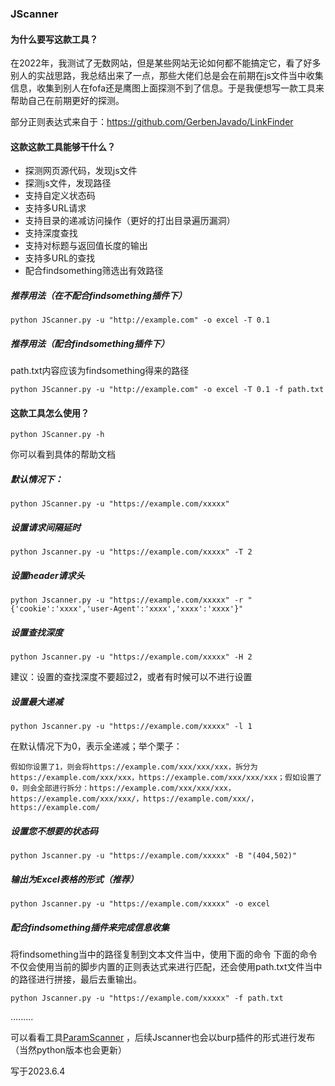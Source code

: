 ### JScanner

#### 为什么要写这款工具？

在2022年，我测试了无数网站，但是某些网站无论如何都不能搞定它，看了好多别人的实战思路，我总结出来了一点，那些大佬们总是会在前期在js文件当中收集信息，收集到别人在fofa还是鹰图上面探测不到了信息。于是我便想写一款工具来帮助自己在前期更好的探测。

部分正则表达式来自于：https://github.com/GerbenJavado/LinkFinder

#### 这款这款工具能够干什么？

- 探测网页源代码，发现js文件
- 探测js文件，发现路径
- 支持自定义状态码
- 支持多URL请求
- 支持目录的递减访问操作（更好的打出目录遍历漏洞）
- 支持深度查找
- 支持对标题与返回值长度的输出
- 支持多URL的查找
- 配合findsomething筛选出有效路径

##### 推荐用法（在不配合findsomething插件下）
```shell
python JScanner.py -u "http://example.com" -o excel -T 0.1 
```
##### 推荐用法（配合findsomething插件下）
path.txt内容应该为findsomething得来的路径
```shell
python JScanner.py -u "http://example.com" -o excel -T 0.1 -f path.txt
```

#### 这款工具怎么使用？

```shell
python JScanner.py -h
```

你可以看到具体的帮助文档

##### 默认情况下：

```shell
python JScanner.py -u "https://example.com/xxxxx"
```

##### 设置请求间隔延时

```shell
python Jscanner.py -u "https://example.com/xxxxx" -T 2
```

##### 设置header请求头

```shell
python Jscanner.py -u "https://example.com/xxxxx" -r "{'cookie':'xxxx','user-Agent':'xxxx','xxxx':'xxxx'}"
```

##### 设置查找深度

```shell
python Jscanner.py -u "https://example.com/xxxxx" -H 2
```

建议：设置的查找深度不要超过2，或者有时候可以不进行设置

##### 设置最大递减

```shell
python Jscanner.py -u "https://example.com/xxxxx" -l 1
```

在默认情况下为0，表示全递减；举个栗子：

```
假如你设置了1，则会将https://example.com/xxx/xxx/xxx，拆分为https://example.com/xxx/xxx，https://example.com/xxx/xxx/xxx；假如设置了0，则会全部进行拆分：https://example.com/xxx/xxx/xxx，https://example.com/xxx/xxx/，https://example.com/xxx/，https://example.com/
```

##### 设置您不想要的状态码

```shell
python Jscanner.py -u "https://example.com/xxxxx" -B "(404,502)"
```
##### 输出为Excel表格的形式（推荐）
```shell
python Jscanner.py -u "https://example.com/xxxxx" -o excel
```
##### 配合findsomething插件来完成信息收集
将findsomething当中的路径复制到文本文件当中，使用下面的命令
下面的命令不仅会使用当前的脚步内置的正则表达式来进行匹配，还会使用path.txt文件当中的路径进行拼接，最后去重输出。

```shell
python Jscanner.py -u "https://example.com/xxxxx" -f path.txt
```

.........

可以看看工具[ParamScanner](https://github.com/hmx222/ParamScanner) ，后续Jscanner也会以burp插件的形式进行发布（当然python版本也会更新）


写于2023.6.4
